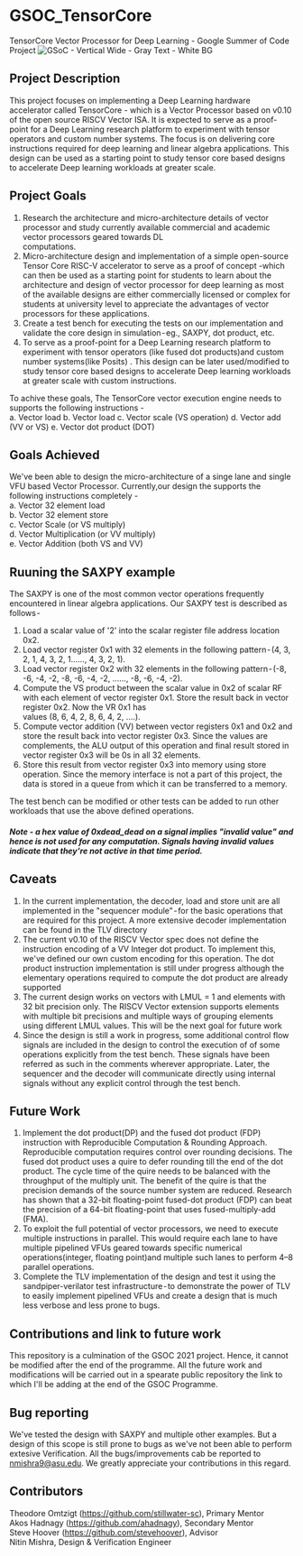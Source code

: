 # GSOC_TensorCore
TensorCore Vector Processor for Deep Learning - Google Summer of Code Project
![GSoC - Vertical Wide - Gray Text - White BG](https://user-images.githubusercontent.com/61764809/130463041-5dd7a87e-301f-40c8-8e96-9870d8a67aa6.png)

## Project Description
This project focuses on implementing a Deep Learning hardware accelerator called TensorCore - which is a Vector Processor based on v0.10 of the open source RISCV Vector ISA.
It is expected to serve as a proof-point for a Deep Learning research platform to experiment with tensor operators and custom number systems. The focus is on delivering core instructions required for deep learning and linear algebra applications. This design can be used as a starting point to study tensor core based designs to accelerate Deep learning workloads at greater scale.

## Project Goals
1. Research the architecture and micro-architecture details of vector processor and study currently available commercial and academic vector processors geared towards DL    
   computations.
2. Micro-architecture design and implementation of a simple open-source Tensor Core RISC-V accelerator to serve as a proof of concept -which can then be used as a starting point 
   for students to learn about the architecture and design of vector processor for deep learning as most of the available designs are either commercially licensed or complex for  
   students at university level to appreciate the advantages of vector processors for these applications. 
3. Create a test bench for executing the tests on our implementation and validate the core design in simulation - eg., SAXPY, dot product, etc.
4. To serve as a proof-point for a Deep Learning research platform to experiment with tensor operators (like fused dot products)and custom number systems(like Posits) . This 
   design can be later used/modified to study tensor core based designs to accelerate Deep learning workloads at greater scale with custom instructions.

To achive these goals, The TensorCore vector execution engine needs to supports the following instructions - \
a. Vector load
b. Vector load
c. Vector scale (VS operation)
d. Vector add (VV or VS)
e. Vector dot product (DOT)

## Goals Achieved
We've been able to design the micro-architecture of a singe lane and single VFU based Vector Processor. Currently,our design the supports the following instructions completely -\
a. Vector 32 element load\
b. Vector 32 element store\
c. Vector Scale (or VS multiply)\
d. Vector Multiplication (or VV multiply)\
e. Vector Addition (both VS and VV)

## Ruuning the SAXPY example
The SAXPY is one of the most common vector operations frequently encountered in linear algebra applications. Our SAXPY test is described as follows - 
1. Load a scalar value of '2' into the scalar register file address location 0x2.
2. Load vector register 0x1 with 32 elements in the following pattern - (4, 3, 2, 1, 4, 3, 2, 1……, 4, 3, 2, 1).
3. Load vector register 0x2 with 32 elements  in the following pattern - (-8, -6, -4, -2, -8, -6, -4, -2, ……, -8, -6, -4, -2).
4. Compute the VS product between the scalar value in 0x2 of scalar RF with each element of vector register 0x1. Store the result back in vector register 0x2. Now the VR 0x1 has   
   values (8, 6, 4, 2, 8, 6, 4, 2, ….).
5. Compute vector addition (VV) between vector registers 0x1 and 0x2 and store the result back into vector register 0x3. Since the values are complements, the ALU output of this 
   operation and final result stored in vector register 0x3 will be 0s in all 32 elements.
6. Store this result from vector register 0x3 into memory using store operation. Since the memory interface is not a part of this project, the data is stored in a queue from which 
   it can be transferred to a memory.
   
The test bench can be modified or other tests can be added to run other workloads that use the above defined operations. 
   
##### Note - a hex value of 0xdead_dead on a signal implies "invalid value" and hence is not used for any computation. Signals having invalid values indicate that they're not active in that time period. 

## Caveats
1. In the current implementation, the decoder, load and store unit are all implemented in the "sequencer module" - for the basic operations that are required for this project. A 
   more extensive decoder implementation can be found in the TLV directory
2. The current v0.10 of the RISCV Vector spec does not define the instruction encoding of a VV Integer dot product. To implement this, we've defined our own custom encoding for 
   this operation. The dot product instruction implementation is still under progress although the elementary operations required to compute the dot product are already supported
3. The current design works on vectors with LMUL = 1 and elements with 32 bit precision only. The RISCV Vector extension supports elements with multiple bit precisions and 
   multiple ways of grouping elements using different LMUL values. This will be the next goal for future work
4. Since the design is still a work in progress, some additional control flow signals are included in the design to control the execution of of some operations explicitly from the 
   test bench. These signals have been referred as such in the comments wherever appropriate. Later, the sequencer and the decoder will communicate directly using internal signals 
   without any explicit control through the test bench.

## Future Work
1. Implement the dot product(DP) and the fused dot product (FDP) instruction with Reproducible Computation & Rounding Approach. 
   Reproducible computation requires control over rounding decisions. The fused dot product uses a quire to defer rounding till the end of the dot product. The cycle time of the 
   quire needs to be balanced with the throughput of the multiply unit. The benefit of the quire is that the precision demands of the source number system are reduced. Research 
   has shown that a 32-bit floating-point fused-dot product (FDP) can beat the precision of a 64-bit floating-point that uses fused-multiply-add (FMA). 
2. To exploit the full potential of vector processors, we need to execute multiple instructions in parallel. This would require each lane to have multiple pipelined VFUs geared 
   towards specific numerical operations(integer, floating point)and multiple such lanes to perform 4–8 parallel operations. 
3. Complete the TLV implementation of the design and test it using the sandpiper-verilator test infrastructure - to demonstrate the power of TLV to easily implement pipelined VFUs 
   and create a design that is much less verbose and less prone to bugs.

## Contributions and link to future work
This repository is a culmination of the GSOC 2021 project. Hence, it cannot be modified after the end of the programme. All the future work and modifications will be carried out in a spearate public repository the link to which I'll be adding at the end of the GSOC Programme. 

## Bug reporting
We've tested the design with SAXPY and multiple other examples. But a design of this scope is still prone to bugs as we've not been able to perform extesive Verification. All the bugs/improvements cab be reported to nmishra9@asu.edu. We greatly appreciate your contributions in this regard.

## Contributors
Theodore Omtzigt (https://github.com/stillwater-sc), Primary Mentor\
Akos Hadnagy (https://github.com/ahadnagy), Secondary Mentor\
Steve Hoover (https://github.com/stevehoover), Advisor\
Nitin Mishra, Design & Verification Engineer
